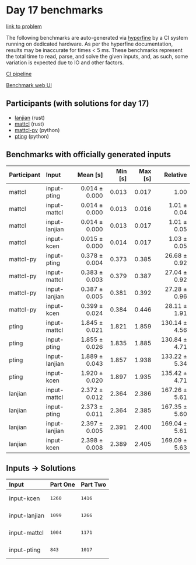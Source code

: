 # Day 17 benchmarks

[link to problem](https://adventofcode.com/2023/day/17)

The following benchmarks are auto-generated via
[hyperfine](https://github.com/sharkdp/hyperfine) by a CI system running on
dedicated hardware. As per the hyperfine documentation, results may be
inaccurate for times < 5 ms. These benchmarks represent the total time to read,
parse, and solve the given inputs, and, as such, some variation is expected due
to IO and other factors.

[CI pipeline](http://ci.papercode.net:8080/teams/main/pipelines/aoc2023)

[Benchmark web UI](https://aoc.ancalagon.black)


## Participants (with solutions for day 17)

- [lanjian](https://github.com/lanjian/aoc-2023) (rust)
- [mattcl](https://github.com/mattcl/aoc2023) (rust)
- [mattcl-py](https://github.com/mattcl/aoc2023-py) (python)
- [pting](https://github.com/pting/aoc2023) (python)


## Benchmarks with officially generated inputs

| Participant | Input | Mean [s] | Min [s] | Max [s] | Relative |
|:---|:---|---:|---:|---:|---:|
| mattcl | input-pting | 0.014 ± 0.000 | 0.013 | 0.017 | 1.00 |
| mattcl | input-mattcl | 0.014 ± 0.000 | 0.013 | 0.016 | 1.01 ± 0.04 |
| mattcl | input-lanjian | 0.014 ± 0.000 | 0.013 | 0.017 | 1.01 ± 0.05 |
| mattcl | input-kcen | 0.015 ± 0.000 | 0.014 | 0.017 | 1.03 ± 0.05 |
| mattcl-py | input-pting | 0.378 ± 0.004 | 0.373 | 0.385 | 26.68 ± 0.92 |
| mattcl-py | input-mattcl | 0.383 ± 0.003 | 0.379 | 0.387 | 27.04 ± 0.92 |
| mattcl-py | input-lanjian | 0.387 ± 0.005 | 0.381 | 0.392 | 27.28 ± 0.96 |
| mattcl-py | input-kcen | 0.399 ± 0.024 | 0.384 | 0.446 | 28.11 ± 1.91 |
| pting | input-mattcl | 1.845 ± 0.021 | 1.821 | 1.859 | 130.14 ± 4.56 |
| pting | input-pting | 1.855 ± 0.026 | 1.835 | 1.885 | 130.84 ± 4.71 |
| pting | input-lanjian | 1.889 ± 0.043 | 1.857 | 1.938 | 133.22 ± 5.34 |
| pting | input-kcen | 1.920 ± 0.020 | 1.897 | 1.935 | 135.42 ± 4.71 |
| lanjian | input-mattcl | 2.372 ± 0.012 | 2.364 | 2.386 | 167.26 ± 5.61 |
| lanjian | input-pting | 2.373 ± 0.011 | 2.364 | 2.385 | 167.35 ± 5.60 |
| lanjian | input-lanjian | 2.397 ± 0.005 | 2.391 | 2.400 | 169.04 ± 5.61 |
| lanjian | input-kcen | 2.398 ± 0.008 | 2.389 | 2.405 | 169.09 ± 5.63 |


## Inputs -> Solutions

| Input | Part One | Part Two |
|:---|:---|:---|
|input-kcen|<pre>1260</pre>|<pre>1416</pre>|
|input-lanjian|<pre>1099</pre>|<pre>1266</pre>|
|input-mattcl|<pre>1004</pre>|<pre>1171</pre>|
|input-pting|<pre>843</pre>|<pre>1017</pre>|